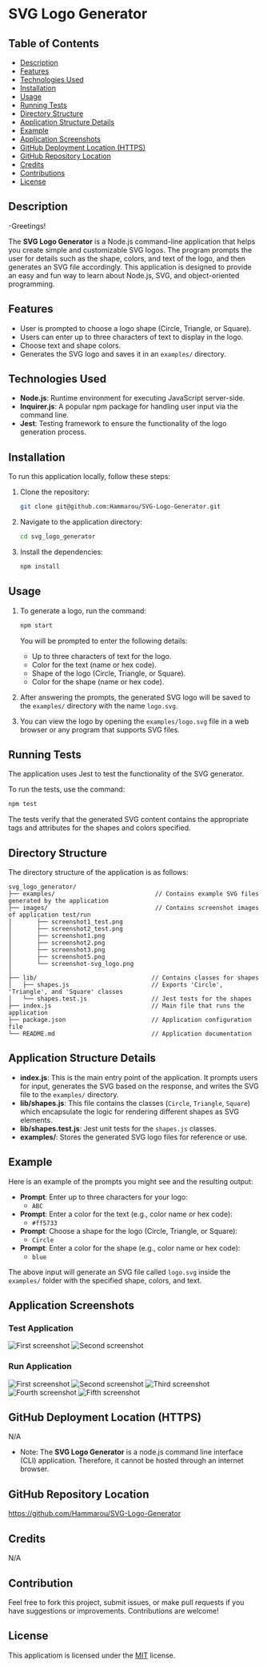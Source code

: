 # SVG Logo Generator

## Table of Contents

- [Description](#description)
- [Features](#features)
- [Technologies Used](#technologies-used)
- [Installation](#installation)
- [Usage](#usage)
- [Running Tests](#running-tests)
- [Directory Structure](#directory-structure)
- [Application Structure Details](#application-structure-details)
- [Example](#example)
- [Application Screenshots](#application-screenshots)
- [GitHub Deployment Location (HTTPS)](#github-deployment-location-https)
- [GitHub Repository Location](#github-repository-location)
- [Credits](#credits)
- [Contributions](#contributions)
- [License](#license)


## Description

-Greetings!

The **SVG Logo Generator** is a Node.js command-line application that helps you create simple and customizable SVG logos. The program prompts the user for details such as the shape, colors, and text of the logo, and then generates an SVG file accordingly. This application is designed to provide an easy and fun way to learn about Node.js, SVG, and object-oriented programming.


## Features

- User is prompted to choose a logo shape (Circle, Triangle, or Square).
- Users can enter up to three characters of text to display in the logo.
- Choose text and shape colors.
- Generates the SVG logo and saves it in an `examples/` directory.

## Technologies Used
- **Node.js**: Runtime environment for executing JavaScript server-side.
- **Inquirer.js**: A popular npm package for handling user input via the command line.
- **Jest**: Testing framework to ensure the functionality of the logo generation process.


## Installation

To run this application locally, follow these steps:

1. Clone the repository:
   ```sh
   git clone git@github.com:Hammarou/SVG-Logo-Generator.git
   ```

2. Navigate to the application directory:
   ```sh
   cd svg_logo_generator
   ```

3. Install the dependencies:
   ```sh
   npm install
   ```

## Usage
1. To generate a logo, run the command:
   ```sh
   npm start
   ```

   You will be prompted to enter the following details:
   - Up to three characters of text for the logo.
   - Color for the text (name or hex code).
   - Shape of the logo (Circle, Triangle, or Square).
   - Color for the shape (name or hex code).

2. After answering the prompts, the generated SVG logo will be saved to the `examples/` directory with the name `logo.svg`.

3. You can view the logo by opening the `examples/logo.svg` file in a web browser or any program that supports SVG files.


## Running Tests

The application uses Jest to test the functionality of the SVG generator.

To run the tests, use the command:
```sh
npm test
```

The tests verify that the generated SVG content contains the appropriate tags and attributes for the shapes and colors specified.


## Directory Structure

The directory structure of the application is as follows:
```
svg_logo_generator/
├── examples/                            // Contains example SVG files generated by the application
├── images/                              // Contains screenshot images of application test/run 
│       ├── screenshot1_test.png
│       ├── screenshot2_test.png
│       ├── screenshot1.png
│       ├── screenshot2.png
│       ├── screenshot3.png
│       ├── screenshot5.png
│       └── screenshot-svg_logo.png
│
├── lib/                                // Contains classes for shapes
│   ├── shapes.js                       // Exports 'Circle', 'Triangle', and 'Square' classes
│   └── shapes.test.js                  // Jest tests for the shapes
├── index.js                            // Main file that runs the application
├── package.json                        // Application configuration file
└── README.md                           // Application documentation
```


## Application Structure Details

- **index.js**: This is the main entry point of the application. It prompts users for input, generates the SVG based on the response, and writes the SVG file to the `examples/` directory.
- **lib/shapes.js**: This file contains the classes (`Circle`, `Triangle`, `Square`) which encapsulate the logic for rendering different shapes as SVG elements.
- **lib/shapes.test.js**: Jest unit tests for the `shapes.js` classes.
- **examples/**: Stores the generated SVG logo files for reference or use.


## Example

Here is an example of the prompts you might see and the resulting output:

- **Prompt**: Enter up to three characters for your logo:
  - `ABC`
- **Prompt**: Enter a color for the text (e.g., color name or hex code):
  - `#ff5733`
- **Prompt**: Choose a shape for the logo (Circle, Triangle, or Square):
  - `Circle`
- **Prompt**: Enter a color for the shape (e.g., color name or hex code):
  - `blue`

The above input will generate an SVG file called `logo.svg` inside the `examples/` folder with the specified shape, colors, and text.


## Application Screenshots

### Test Application

![](/images/screenshot1_test.png "First screenshot")
![](/images/screenshot2_test.png "Second screenshot")


### Run Application

![](/images/screenshot1.png "First screenshot")
![](/images/screenshot2.png "Second screenshot")
![](/images/screenshot3.png "Third screenshot")
![](/images/screenshot4.png "Fourth screenshot")
![](/images/screenshot-svg_logo.png "Fifth screenshot")



## GitHub Deployment Location (HTTPS)

N/A

* Note: The **SVG Logo Generator** is a node.js command line interface (CLI) application. Therefore, it cannot be hosted through an internet browser. 

## GitHub Repository Location

https://github.com/Hammarou/SVG-Logo-Generator

## Credits

N/A

## Contribution

Feel free to fork this project, submit issues, or make pull requests if you have suggestions or improvements. Contributions are welcome!


## License

This applicatiom is licensed under the [MIT](LICENSE) license.